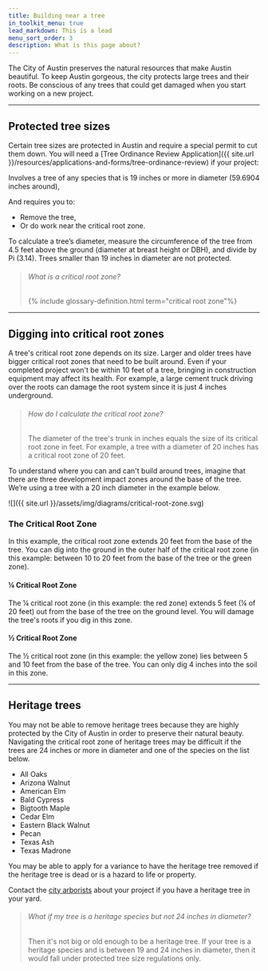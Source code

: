 ```yaml
---
title: Building near a tree
in_toolkit_menu: true
lead_markdown: This is a lead
menu_sort_order: 3
description: What is this page about?
---
```



The City of Austin preserves the natural resources that make Austin beautiful. To keep Austin gorgeous, the city protects large trees and their roots. Be conscious of any trees that could get damaged when you start working on a new project.

---

## Protected tree sizes

Certain tree sizes are protected in Austin and require a special permit to cut them down. You will need a [Tree Ordinance Review Application]({{ site.url }}/resources/applications-and-forms/tree-ordinance-review) if your project:

Involves a tree of any species that is 19 inches or more in diameter (59.6904 inches around),

And requires you to:

* Remove the tree,
* Or do work near the critical root zone.

To calculate a tree’s diameter, measure the circumference of the tree from 4.5 feet above the ground (diameter at breast height or DBH), and divide by Pi (3.14). Trees smaller than 19 inches in diameter are not protected.

> ###### What is a critical root zone?
>
> {% include glossary-definition.html term="critical root zone"%}

---

## Digging into critical root zones

A tree's critical root zone depends on its size. Larger and older trees have bigger critical root zones that need to be built around. Even if your completed project won't be within 10 feet of a tree, bringing in construction equipment may affect its health. For example, a large cement truck driving over the roots can damage the root system since it is just 4 inches underground.

> ###### How do I calculate the critical root zone?
>
> The diameter of the tree's trunk in inches equals the size of its critical root zone in feet. For example, a tree with a diameter of 20 inches has a critical root zone of 20 feet.

To understand where you can and can't build around trees, imagine that there are three development impact zones around the base of the tree. We’re using a tree with a 20 inch diameter in the example below.

![]({{ site.url }}/assets/img/diagrams/critical-root-zone.svg)

### The Critical Root Zone

In this example, the critical root zone extends 20 feet from the base of the tree. You can dig into the ground in the outer half of the critical root zone (in this example: between 10 to 20 feet from the base of the tree or the green zone).

#### ¼ Critical Root Zone

The ¼ critical root zone (in this example: the red zone) extends 5 feet (¼ of 20 feet) out from the base of the tree on the ground level. You will damage the tree's roots if you dig in this zone.

#### ½ Critical Root Zone

The ½ critical root zone (in this example: the yellow zone) lies between 5 and 10 feet from the base of the tree. You can only dig 4 inches into the soil in this zone.

---

## Heritage trees

You may not be able to remove heritage trees because they are highly protected by the City of Austin in order to preserve their natural beauty. Navigating the critical root zone of heritage trees may be difficult if the trees are 24 inches or more in diameter and one of the species on the list below.

* All Oaks
* Arizona Walnut
* American Elm
* Bald Cypress
* Bigtooth Maple
* Cedar Elm
* Eastern Black Walnut
* Pecan
* Texas Ash
* Texas Madrone

You may be able to apply for a variance to have the heritage tree removed if the heritage tree is dead or is a hazard to life or property.

Contact the [city arborists](/resources/contact/#community-trees) about your project if you have a heritage tree in your yard.

> ###### What if my tree is a heritage species but not 24 inches in diameter?
>
> Then it's not big or old enough to be a heritage tree. If your tree is a heritage species and is between 19 and 24 inches in diameter, then it would fall under protected tree size regulations only.

